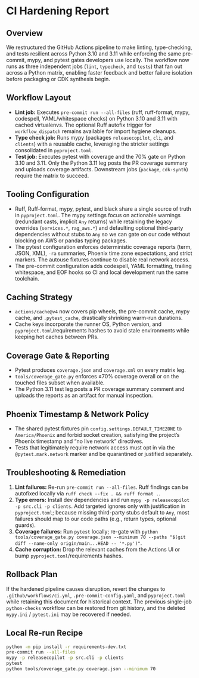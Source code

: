 # CI Hardening Report

## Overview

We restructured the GitHub Actions pipeline to make linting, type-checking, and
tests resilient across Python 3.10 and 3.11 while enforcing the same
pre-commit, mypy, and pytest gates developers use locally. The workflow now runs
as three independent jobs (`lint`, `typecheck`, and `tests`) that fan out across
a Python matrix, enabling faster feedback and better failure isolation before
packaging or CDK synthesis begin.

## Workflow Layout

- **Lint job:** Executes `pre-commit run --all-files` (ruff, ruff-format, mypy,
  codespell, YAML/whitespace checks) on Python 3.10 and 3.11 with cached
  virtualenvs. The optional Ruff autofix trigger for `workflow_dispatch` remains
  available for import hygiene cleanups.
- **Type check job:** Runs mypy (packages `releasecopilot`, `cli`, and
  `clients`) with a reusable cache, leveraging the stricter settings consolidated
  in `pyproject.toml`.
- **Test job:** Executes pytest with coverage and the 70% gate on Python 3.10
  and 3.11. Only the Python 3.11 leg posts the PR coverage summary and uploads
  coverage artifacts. Downstream jobs (`package`, `cdk-synth`) require the
  matrix to succeed.

## Tooling Configuration

- Ruff, Ruff-format, mypy, pytest, and black share a single source of truth in
  `pyproject.toml`. The mypy settings focus on actionable warnings (redundant
  casts, implicit `Any` returns) while retaining the legacy overrides
  (`services.*`, `rag_aws.*`) and defaulting optional third-party dependencies
  without stubs to `Any` so we can gate on our code without blocking on AWS or
  pandas typing packages.
- The pytest configuration enforces deterministic coverage reports (term,
  JSON, XML), `-ra` summaries, Phoenix time zone expectations, and strict
  markers. The autouse fixtures continue to disable real network access.
- The pre-commit configuration adds codespell, YAML formatting, trailing
  whitespace, and EOF hooks so CI and local development run the same toolchain.

## Caching Strategy

- `actions/cache@v4` now covers pip wheels, the pre-commit cache, mypy cache,
  and `.pytest_cache`, drastically shrinking warm-run durations.
- Cache keys incorporate the runner OS, Python version, and
  `pyproject.toml`/requirements hashes to avoid stale environments while
  keeping hot caches between PRs.

## Coverage Gate & Reporting

- Pytest produces `coverage.json` and `coverage.xml` on every matrix leg.
- `tools/coverage_gate.py` enforces ≥70% coverage overall or on the touched
  files subset when available.
- The Python 3.11 test leg posts a PR coverage summary comment and uploads the
  reports as an artifact for manual inspection.

## Phoenix Timestamp & Network Policy

- The shared pytest fixtures pin `config.settings.DEFAULT_TIMEZONE` to
  `America/Phoenix` and forbid socket creation, satisfying the project’s
  Phoenix timestamp and “no live network” directives.
- Tests that legitimately require network access must opt in via the
  `@pytest.mark.network` marker and be quarantined or justified separately.

## Troubleshooting & Remediation

1. **Lint failures:** Re-run `pre-commit run --all-files`. Ruff findings can be
   autofixed locally via `ruff check --fix . && ruff format .`.
2. **Type errors:** Install dev dependencies and run `mypy -p releasecopilot -p
   src.cli -p clients`. Add targeted ignores only with justification in
   `pyproject.toml`; because missing third-party stubs default to `Any`, most
   failures should map to our code paths (e.g., return types, optional guards).
3. **Coverage failures:** Run `pytest` locally; re-gate with
   `python tools/coverage_gate.py coverage.json --minimum 70 --paths "$(git diff --name-only origin/main...HEAD -- '*.py')"`.
4. **Cache corruption:** Drop the relevant caches from the Actions UI or bump
   `pyproject.toml`/requirements hashes.

## Rollback Plan

If the hardened pipeline causes disruption, revert the changes to
`.github/workflows/ci.yml`, `.pre-commit-config.yaml`, and `pyproject.toml` while
retaining this document for historical context. The previous single-job
`python-checks` workflow can be restored from git history, and the deleted
`mypy.ini` / `pytest.ini` may be recovered if needed.

## Local Re-run Recipe

```bash
python -m pip install -r requirements-dev.txt
pre-commit run --all-files
mypy -p releasecopilot -p src.cli -p clients
pytest
python tools/coverage_gate.py coverage.json --minimum 70
```
